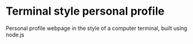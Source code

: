 # Terminal style personal profile
Personal profile webpage in the style of a computer terminal, built using node.js
